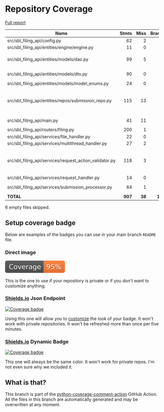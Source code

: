 # Repository Coverage

[Full report](https://htmlpreview.github.io/?https://github.com/cfpb/sbl-filing-api/blob/python-coverage-comment-action-data/htmlcov/index.html)

| Name                                                        |    Stmts |     Miss |   Branch |   BrPart |   Cover |   Missing |
|------------------------------------------------------------ | -------: | -------: | -------: | -------: | ------: | --------: |
| src/sbl\_filing\_api/config.py                              |       62 |        2 |        2 |        1 |     95% |     15-16 |
| src/sbl\_filing\_api/entities/engine/engine.py              |       11 |        0 |        0 |        0 |    100% |           |
| src/sbl\_filing\_api/entities/models/dao.py                 |       99 |        5 |        0 |        0 |     95% |44, 63, 78, 99, 130 |
| src/sbl\_filing\_api/entities/models/dto.py                 |       90 |        0 |        8 |        2 |     98% |68->72, 72->76 |
| src/sbl\_filing\_api/entities/models/model\_enums.py        |       24 |        0 |        0 |        0 |    100% |           |
| src/sbl\_filing\_api/entities/repos/submission\_repo.py     |      115 |       13 |       14 |        0 |     88% |86, 120-123, 149-157 |
| src/sbl\_filing\_api/main.py                                |       41 |       11 |        0 |        0 |     73% |35-40, 44-48 |
| src/sbl\_filing\_api/routers/filing.py                      |      200 |        1 |       34 |        1 |     99% |       419 |
| src/sbl\_filing\_api/services/file\_handler.py              |       22 |        0 |        4 |        0 |    100% |           |
| src/sbl\_filing\_api/services/multithread\_handler.py       |       27 |        2 |        0 |        0 |     93% |     18-19 |
| src/sbl\_filing\_api/services/request\_action\_validator.py |      118 |        3 |       30 |        2 |     97% |43, 56-57, 78->exit, 163->165 |
| src/sbl\_filing\_api/services/request\_handler.py           |       14 |        0 |        2 |        0 |    100% |           |
| src/sbl\_filing\_api/services/submission\_processor.py      |       84 |        1 |       18 |        2 |     97% |64, 94->97 |
|                                                   **TOTAL** |  **907** |   **38** |  **112** |    **8** | **95%** |           |

6 empty files skipped.


## Setup coverage badge

Below are examples of the badges you can use in your main branch `README` file.

### Direct image

[![Coverage badge](https://raw.githubusercontent.com/cfpb/sbl-filing-api/python-coverage-comment-action-data/badge.svg)](https://htmlpreview.github.io/?https://github.com/cfpb/sbl-filing-api/blob/python-coverage-comment-action-data/htmlcov/index.html)

This is the one to use if your repository is private or if you don't want to customize anything.

### [Shields.io](https://shields.io) Json Endpoint

[![Coverage badge](https://img.shields.io/endpoint?url=https://raw.githubusercontent.com/cfpb/sbl-filing-api/python-coverage-comment-action-data/endpoint.json)](https://htmlpreview.github.io/?https://github.com/cfpb/sbl-filing-api/blob/python-coverage-comment-action-data/htmlcov/index.html)

Using this one will allow you to [customize](https://shields.io/endpoint) the look of your badge.
It won't work with private repositories. It won't be refreshed more than once per five minutes.

### [Shields.io](https://shields.io) Dynamic Badge

[![Coverage badge](https://img.shields.io/badge/dynamic/json?color=brightgreen&label=coverage&query=%24.message&url=https%3A%2F%2Fraw.githubusercontent.com%2Fcfpb%2Fsbl-filing-api%2Fpython-coverage-comment-action-data%2Fendpoint.json)](https://htmlpreview.github.io/?https://github.com/cfpb/sbl-filing-api/blob/python-coverage-comment-action-data/htmlcov/index.html)

This one will always be the same color. It won't work for private repos. I'm not even sure why we included it.

## What is that?

This branch is part of the
[python-coverage-comment-action](https://github.com/marketplace/actions/python-coverage-comment)
GitHub Action. All the files in this branch are automatically generated and may be
overwritten at any moment.